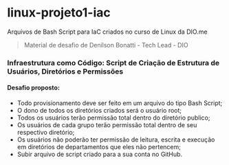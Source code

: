 # linux-projeto1-iac
Arquivos de Bash Script para IaC criados no curso de Linux da DIO.me
> Material de desafio de Denilson Bonatti - Tech Lead - DIO

### Infraestrutura como Código: Script de Criação de Estrutura de Usuários, Diretórios e Permissões

#### Desafio proposto:

* Todo provisionamento deve ser feito em um arquivo do tipo Bash Script;
* O dono de todos os diretórios criados será o usuário root;
* Todos os usuários terão permissão total dentro do diretório publico;
* Os usuários de cada grupo terão permissão total dentro de seu respectivo diretório;
* Os usuários não poderão ter permissão de leitura, escrita e execução em diretórios de departamentos que eles não pertencem;
* Subir arquivo de script criado para a sua conta no GitHub.

